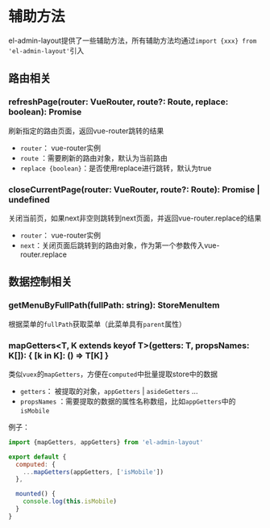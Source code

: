 # 辅助方法

el-admin-layout提供了一些辅助方法，所有辅助方法均通过`import {xxx} from 'el-admin-layout'`引入

## 路由相关

### refreshPage(router: VueRouter, route?: Route, replace: boolean): Promise<Route>

刷新指定的路由页面，返回vue-router跳转的结果

- `router`： vue-router实例
- `route` ：需要刷新的路由对象，默认为当前路由
- `replace {boolean}`：是否使用replace进行跳转，默认为true


### closeCurrentPage(router: VueRouter, route?: Route): Promise<Route> | undefined

关闭当前页，如果next非空则跳转到next页面，并返回vue-router.replace的结果

- `router`： vue-router实例
- `next`：关闭页面后跳转到的路由对象，作为第一个参数传入vue-router.replace


## 数据控制相关

### getMenuByFullPath(fullPath: string): StoreMenuItem

根据菜单的`fullPath`获取菜单（此菜单具有`parent`属性）

### mapGetters<T, K extends keyof T>(getters: T, propsNames: K[]): { [k in K]: () => T[K] }

类似`vuex`的`mapGetters`，方便在`computed`中批量提取store中的数据

- `getters`： 被提取的对象，`appGetters` | `asideGetters` ...
- `propsNames` ：需要提取的数据的属性名称数组，比如`appGetters`中的`isMobile`

例子：
```js
import {mapGetters, appGetters} from 'el-admin-layout'

export default {
  computed: {
    ...mapGetters(appGetters, ['isMobile'])
  },

  mounted() {
    console.log(this.isMobile)
  }
}
```
